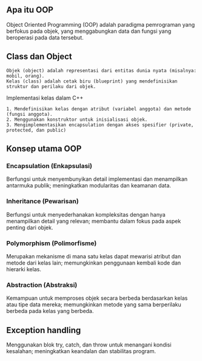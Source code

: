 ## Apa itu OOP
Object Oriented Programming (OOP) adalah paradigma pemrograman yang berfokus pada objek, yang menggabungkan data dan fungsi yang beroperasi pada data tersebut.

## Class dan Object
```
Objek (object) adalah representasi dari entitas dunia nyata (misalnya: mobil, orang).
Kelas (class) adalah cetak biru (blueprint) yang mendefinisikan struktur dan perilaku dari objek.
```
Implementasi kelas dalam C++
```
1. Mendefinisikan kelas dengan atribut (variabel anggota) dan metode (fungsi anggota).
2. Menggunakan konstruktor untuk inisialisasi objek.
3. Mengimplementasikan encapsulation dengan akses spesifier (private, protected, dan public)
```

## Konsep utama OOP
### Encapsulation (Enkapsulasi)
Berfungsi untuk menyembunyikan detail implementasi dan menampilkan antarmuka publik; meningkatkan modularitas dan keamanan data.
### Inheritance (Pewarisan)
Berfungsi untuk menyederhanakan kompleksitas dengan hanya menampilkan detail yang relevan; membantu dalam fokus pada aspek penting dari objek.
### Polymorphism (Polimorfisme)
Merupakan mekanisme di mana satu kelas dapat mewarisi atribut dan metode dari kelas lain; memungkinkan penggunaan kembali kode dan hierarki kelas.
### Abstraction (Abstraksi)
Kemampuan untuk memproses objek secara berbeda berdasarkan kelas atau tipe data mereka; memungkinkan metode yang sama berperilaku berbeda pada kelas yang berbeda.

## Exception handling
Menggunakan blok try, catch, dan throw untuk menangani kondisi kesalahan; meningkatkan keandalan dan stabilitas program.
